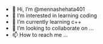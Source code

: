 - 👋 Hi, I’m @mennashehata401
- 👀 I’m interested in learning coding
- 🌱 I’m currently learning c++
- 💞️ I’m looking to collaborate on ...
- 📫 How to reach me ...

<!---
mennashehata401/mennashehata401 is a ✨ special ✨ repository because its `README.md` (this file) appears on your GitHub profile.
You can click the Preview link to take a look at your changes.
--->
